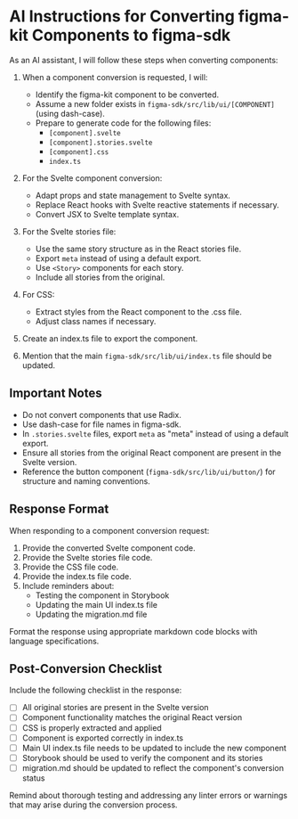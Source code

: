# AI Instructions for Converting figma-kit Components to figma-sdk

As an AI assistant, I will follow these steps when converting components:

1. When a component conversion is requested, I will:
   - Identify the figma-kit component to be converted.
   - Assume a new folder exists in `figma-sdk/src/lib/ui/[COMPONENT]` (using dash-case).
   - Prepare to generate code for the following files:
     - `[component].svelte`
     - `[component].stories.svelte`
     - `[component].css`
     - `index.ts`

2. For the Svelte component conversion:
   - Adapt props and state management to Svelte syntax.
   - Replace React hooks with Svelte reactive statements if necessary.
   - Convert JSX to Svelte template syntax.

3. For the Svelte stories file:
   - Use the same story structure as in the React stories file.
   - Export `meta` instead of using a default export.
   - Use `<Story>` components for each story.
   - Include all stories from the original.

4. For CSS:
   - Extract styles from the React component to the .css file.
   - Adjust class names if necessary.

5. Create an index.ts file to export the component.

6. Mention that the main `figma-sdk/src/lib/ui/index.ts` file should be updated.

## Important Notes

- Do not convert components that use Radix.
- Use dash-case for file names in figma-sdk.
- In `.stories.svelte` files, export `meta` as "meta" instead of using a default export.
- Ensure all stories from the original React component are present in the Svelte version.
- Reference the button component (`figma-sdk/src/lib/ui/button/`) for structure and naming conventions.

## Response Format

When responding to a component conversion request:

1. Provide the converted Svelte component code.
2. Provide the Svelte stories file code.
3. Provide the CSS file code.
4. Provide the index.ts file code.
5. Include reminders about:
   - Testing the component in Storybook
   - Updating the main UI index.ts file
   - Updating the migration.md file

Format the response using appropriate markdown code blocks with language specifications.

## Post-Conversion Checklist

Include the following checklist in the response:

- [ ] All original stories are present in the Svelte version
- [ ] Component functionality matches the original React version
- [ ] CSS is properly extracted and applied
- [ ] Component is exported correctly in index.ts
- [ ] Main UI index.ts file needs to be updated to include the new component
- [ ] Storybook should be used to verify the component and its stories
- [ ] migration.md should be updated to reflect the component's conversion status

Remind about thorough testing and addressing any linter errors or warnings that may arise during the conversion process.
